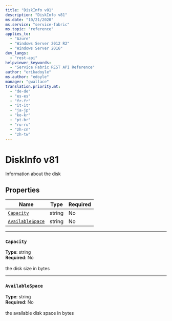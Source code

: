 ```yaml
---
title: "DiskInfo v81"
description: "DiskInfo v81"
ms.date: "10/21/2020"
ms.service: "service-fabric"
ms.topic: "reference"
applies_to: 
  - "Azure"
  - "Windows Server 2012 R2"
  - "Windows Server 2016"
dev_langs: 
  - "rest-api"
helpviewer_keywords: 
  - "Service Fabric REST API Reference"
author: "erikadoyle"
ms.author: "edoyle"
manager: "gwallace"
translation.priority.mt: 
  - "de-de"
  - "es-es"
  - "fr-fr"
  - "it-it"
  - "ja-jp"
  - "ko-kr"
  - "pt-br"
  - "ru-ru"
  - "zh-cn"
  - "zh-tw"
---
```

# DiskInfo v81

Information about the disk

## Properties
| Name | Type | Required |
| --- | --- | --- |
| [`Capacity`](#capacity) | string | No |
| [`AvailableSpace`](#availablespace) | string | No |

____
### `Capacity`
__Type__: string <br/>
__Required__: No<br/>
<br/>
the disk size in bytes

____
### `AvailableSpace`
__Type__: string <br/>
__Required__: No<br/>
<br/>
the available disk space in bytes
